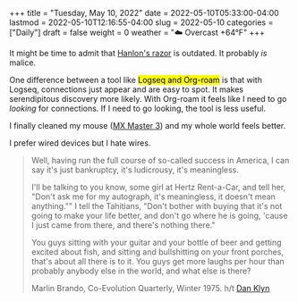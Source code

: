 +++
title = "Tuesday, May 10, 2022"
date = 2022-05-10T05:33:00-04:00
lastmod = 2022-05-10T12:16:55-04:00
slug = 2022-05-10
categories = ["Daily"]
draft = false
weight = 0
weather = "☁️ Overcast +64°F"
+++

It might be time to admit that [Hanlon's razor](https://en.wikipedia.org/wiki/Hanlon%27s_razor) is outdated. It probably _is_ malice.

One difference between a tool like <mark>Logseq and Org-roam</mark> is that with Logseq, connections just appear and are easy to spot. It makes serendipitous discovery more likely. With Org-roam it feels like I need to go _looking_ for connections. If I need to go looking, the tool is less useful.

I finally cleaned my mouse ([MX Master 3](https://www.logitech.com/en-us/products/mice/mx-master-3.910-005647.html)) and my whole world feels better.

I prefer wired devices but I hate wires.

> Well, having run the full course of so-called success in America, I can say it's just bankruptcy, it's ludicrousy, it's meaningless.
>
> I'll be talking to you know, some girl at Hertz Rent-a-Car, and tell her, "Don't ask me for my autograph, it's meaningless, it doesn't mean anything.""
> I tell the Tahitians, "Don't bother with buying that it's not going to make your life better, and don't go where he is going, 'cause I just came from there, and there's nothing there."
>
> You guys sitting with your guitar and your bottle of beer and getting excited about
> fish, and sitting and bullshitting on your front porches, that's
> about all there is to it. You guys get more laughs per hour than probably anybody else in the world, and what else is there?
>
> Marlin Brando, Co-Evolution Quarterly, Winter 1975. h/t [Dan Klyn](https://twitter.com/danklyn/status/1524009368299134978)

[//]: # "Exported with love from a post written in Org mode"
[//]: # "- https://github.com/kaushalmodi/ox-hugo"
